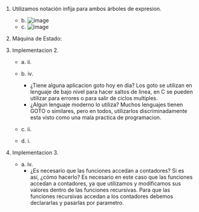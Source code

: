 1. Utilizamos notación infija para ambos árboles de expresion.
	- b. 
				![image](https://user-images.githubusercontent.com/82005945/125212785-0dcd8580-e286-11eb-98e9-8f2d3f7706f2.png)
	- c. 
				![image](https://user-images.githubusercontent.com/82005945/125212800-2d64ae00-e286-11eb-99ab-6afb62bc17eb.png)

2. Máquina de Estado:
3. Implementacion 2.
	- a. ii.

	- b. iv.
		- ¿Tiene alguna aplicacion goto hoy en dia?
			Los goto se utilizan en lenguaje de bajo nivel para hacer saltos de linea, en C se pueden utilizar para errores o para salir de ciclos multiples. 
		- ¿Algun lenguaje moderno lo utiliza?
			Muchos lenguajes tienen GOTO o similares, pero en todos, utilizarlos discriminadamente esta visto como una mala practica de programacion.
	- c. ii.
	- d. i.

5. Implementacion 3.
	- a. iv.
		- ¿Es necesario que las funciones accedan a contadores? Si es así, ¿cómo hacerlo?
			Es necesario en este caso que las funciones accedan a contadores, ya que utilizamos y modificamos sus valores dentro de las funciones recursivas. Para
			que las funciones recursivas accedan a los contadores debemos declararlas y pasarlas por parametro. 

			
	
